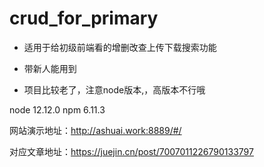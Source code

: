 # crud_for_primary
- 适用于给初级前端看的增删改查上传下载搜索功能
- 带新人能用到

- 项目比较老了，注意node版本,，高版本不行哦

node 12.12.0
npm 6.11.3

网站演示地址：http://ashuai.work:8889/#/

对应文章地址：https://juejin.cn/post/7007011226790133797
